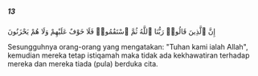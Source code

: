 ##### 13

<span class="ayah">إِنَّ ٱلَّذِينَ قَالُوا۟ رَبُّنَا ٱللَّهُ ثُمَّ ٱسْتَقَٰمُوا۟ فَلَا خَوْفٌ عَلَيْهِمْ وَلَا هُمْ يَحْزَنُونَ</span>

<span class="ayah_translation">Sesungguhnya orang-orang yang mengatakan: "Tuhan kami ialah Allah", kemudian mereka tetap istiqamah maka tidak ada kekhawatiran terhadap mereka dan mereka tiada (pula) berduka cita.</span>
